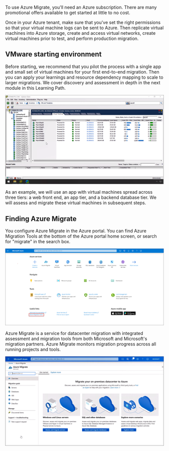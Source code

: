 To use Azure Migrate, you'll need an Azure subscription. There are many promotional offers available to get started at little to no cost.

Once in your Azure tenant, make sure that you've set the right permissions so that your virtual machine logs can be sent to Azure. Then replicate virtual machines into Azure storage, create and access virtual networks, create virtual machines prior to test, and perform production migration.

## VMware starting environment

Before starting, we recommend that you pilot the process with a single app and small set of virtual machines for your first end-to-end migration. Then you can apply your learnings and resource dependency mapping to scale to larger migrations. We cover discovery and assessment in depth in the next module in this Learning Path.

![VMWare starting environment](../media/vmware-starting-environment.png)

As an example, we will use an app with virtual machines spread across three tiers: a web front end, an app tier, and a backend database tier. We will assess and migrate these virtual machines in subsequent steps.

## Finding Azure Migrate

You configure Azure Migrate in the Azure portal. You can find Azure Migration Tools at the bottom of the Azure portal home screen, or search for "migrate" in the search box.

![Azure migration tools](../media/migrate-azure-tools.png)

Azure Migrate is a service for datacenter migration with integrated assessment and migration tools from both Microsoft and Microsoft's migration partners. Azure Migrate monitors migration progress across all running projects and tools.

![Start screen](../media/start-screen.png)
